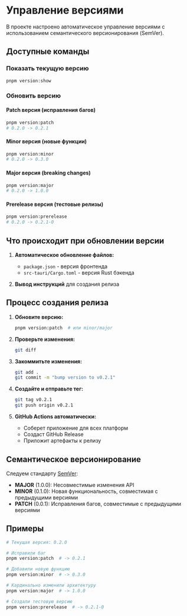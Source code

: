 # Управление версиями

В проекте настроено автоматическое управление версиями с использованием семантического версионирования (SemVer).

## Доступные команды

### Показать текущую версию
```bash
pnpm version:show
```

### Обновить версию

#### Patch версия (исправления багов)
```bash
pnpm version:patch
# 0.2.0 -> 0.2.1
```

#### Minor версия (новые функции)
```bash
pnpm version:minor
# 0.2.0 -> 0.3.0
```

#### Major версия (breaking changes)
```bash
pnpm version:major
# 0.2.0 -> 1.0.0
```

#### Prerelease версия (тестовые релизы)
```bash
pnpm version:prerelease
# 0.2.0 -> 0.2.1-0
```

## Что происходит при обновлении версии

1. **Автоматическое обновление файлов:**
   - `package.json` - версия фронтенда
   - `src-tauri/Cargo.toml` - версия Rust бэкенда

2. **Вывод инструкций** для создания релиза

## Процесс создания релиза

1. **Обновите версию:**
   ```bash
   pnpm version:patch  # или minor/major
   ```

2. **Проверьте изменения:**
   ```bash
   git diff
   ```

3. **Закоммитьте изменения:**
   ```bash
   git add .
   git commit -m "bump version to v0.2.1"
   ```

4. **Создайте и отправьте тег:**
   ```bash
   git tag v0.2.1
   git push origin v0.2.1
   ```

5. **GitHub Actions автоматически:**
   - Соберет приложение для всех платформ
   - Создаст GitHub Release
   - Приложит артефакты к релизу

## Семантическое версионирование

Следуем стандарту [SemVer](https://semver.org/lang/ru/):

- **MAJOR** (1.0.0): Несовместимые изменения API
- **MINOR** (0.1.0): Новая функциональность, совместимая с предыдущими версиями
- **PATCH** (0.0.1): Исправления багов, совместимые с предыдущими версиями

## Примеры

```bash
# Текущая версия: 0.2.0

# Исправили баг
pnpm version:patch  # -> 0.2.1

# Добавили новую функцию
pnpm version:minor  # -> 0.3.0

# Кардинально изменили архитектуру
pnpm version:major  # -> 1.0.0

# Создали тестовую версию
pnpm version:prerelease  # -> 0.2.1-0
``` 
